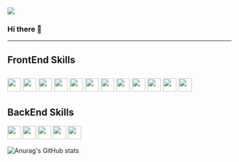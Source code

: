 <img src="https://capsule-render.vercel.app/api?type=waving&color=787A91&height=170&section=header&text=Minicastle%20GitHub&fontSize70" />

### Hi there 👋

---
## FrontEnd Skills
<img src="https://img.shields.io/badge/figma-F7F5EB?style=flat-square&logo=figma&logoColor=F24E1E
" width='fit-contents' height='30px'/>
<img src="https://img.shields.io/badge/git-F7F5EB?style=flat-square&logo=gitHub&logoColor=000000
" width='fit-contents' height='30px'/>
<img src="https://img.shields.io/badge/react-F7F5EB?style=flat-square&logo=react&logoColor=61DAFB
" width='fit-contents' height='30px'/>
<img src="https://img.shields.io/badge/electron-F7F5EB?style=flat-square&logo=electron&logoColor=47848F
" width='fit-contents' height='30px'/>
<img src="https://img.shields.io/badge/javascript-F7F5EB?style=flat-square&logo=javascript&logoColor=F7DF1E
" width='fit-contents' height='30px'/>
<img src="https://img.shields.io/badge/Typescript-F7F5EB?style=flat-square&logo=typescript&logoColor=3178C6
" width='fit-contents' height='30px'/>
<img src="https://img.shields.io/badge/Styled%20Component-F7F5EB?style=flat-square&logo=styled-components&logoColor=DB7093
" width='fit-contents' height='30px'/>
<img src="https://img.shields.io/badge/sass-F7F5EB?style=flat-square&logo=sass&logoColor=CC6699
" width='fit-contents' height='30px'/>
<img src="https://img.shields.io/badge/Html-F7F5EB?style=flat-square&logo=html5&logoColor=#E34F26
" width='fit-contents' height='30px'/>
<img src="https://img.shields.io/badge/Vite-F7F5EB?style=flat-square&logo=vite&logoColor=646CFF
" width='fit-contents' height='30px'/>
<img src="https://img.shields.io/badge/Webpack-F7F5EB?style=flat-square&logo=webpack&logoColor=8DD6F9
" width='fit-contents' height='30px'/>
<img src="https://img.shields.io/badge/babel-F7F5EB?style=flat-square&logo=babel&logoColor=F9DC3E
" width='fit-contents' height='30px'/>
---
## BackEnd Skills
<img src="https://img.shields.io/badge/Linux-F7F5EB?style=flat-square&logo=linux&logoColor=FCC624
" width='fit-contents' height='30px'/>
<img src="https://img.shields.io/badge/Nodejs-F7F5EB?style=flat-square&logo=node.js&logoColor=339933
" width='fit-contents' height='30px'/>
<img src="https://img.shields.io/badge/Express-F7F5EB?style=flat-square&logo=express&logoColor=339933
" width='fit-contents' height='30px'/>
<img src="https://img.shields.io/badge/mysql-F7F5EB?style=flat-square&logo=mysql&logoColor=339933
" width='fit-contents' height='30px'/>
<img src="https://img.shields.io/badge/MariaDB-F7F5EB?style=flat-square&logo=mariadb&logoColor=339933
" width='fit-contents' height='30px'/>


![Anurag's GitHub stats](https://github-readme-stats.vercel.app/api?username=minicastle&show_icons=true&theme=react)
<!--
**minicastle/minicastle** is a ✨ _special_ ✨ repository because its `README.md` (this file) appears on your GitHub profile.

Here are some ideas to get you started:

- 🔭 I’m currently working on ...
- 🌱 I’m currently learning ...
- 👯 I’m looking to collaborate on ...
- 🤔 I’m looking for help with ...
- 💬 Ask me about ...
- 📫 How to reach me: ...
- 😄 Pronouns: ...
- ⚡ Fun fact: ...
-->
